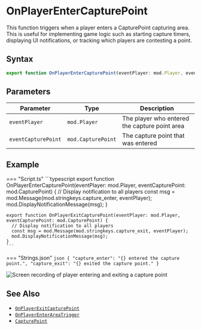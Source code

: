 # OnPlayerEnterCapturePoint

This function triggers when a player enters a CapturePoint capturing area. This is useful for implementing game logic such as starting capture timers, displaying UI notifications, or tracking which players are contesting a point.

## Syntax

```typescript
export function OnPlayerEnterCapturePoint(eventPlayer: mod.Player, eventCapturePoint: mod.CapturePoint): void;
```

## Parameters

| Parameter           | Type               | Description                                   |
| ------------------- | ------------------ | --------------------------------------------- |
| `eventPlayer`       | `mod.Player`       | The player who entered the capture point area |
| `eventCapturePoint` | `mod.CapturePoint` | The capture point that was entered            |

## Example

=== "Script.ts"
    ```typescript
    export function OnPlayerEnterCapturePoint(eventPlayer: mod.Player, eventCapturePoint: mod.CapturePoint) {
      // Display notification to all players
      const msg = mod.Message(mod.stringkeys.capture_enter, eventPlayer);
      mod.DisplayNotificationMessage(msg);
    }

    export function OnPlayerExitCapturePoint(eventPlayer: mod.Player, eventCapturePoint: mod.CapturePoint) {
      // Display notification to all players
      const msg = mod.Message(mod.stringkeys.capture_exit, eventPlayer);
      mod.DisplayNotificationMessage(msg);
    }
    ```
=== "Strings.json"
    ```json
    {
      "capture_enter": "{} entered the capture point.",
      "capture_exit": "{} exited the capture point."
    }
    ```

![Screen recording of player entering and exiting a capture point](../../../img/OnPlayerCapture_example.gif)

## See Also

- [`OnPlayerExitCapturePoint`](./OnPlayerExitCapturePoint.md)
- [`OnPlayerEnterAreaTrigger`](./OnPlayerEnterAreaTrigger.md)
- [`CapturePoint`](../types/CapturePoint.md)
